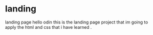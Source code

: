 # landing
landing page
hello odin this is the landing page project that im going to apply the html and css that i have learned .